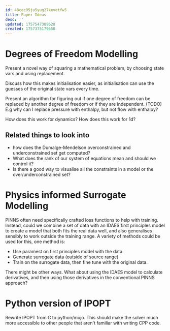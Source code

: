 ```yaml
---
id: 48cec95ju5yug27kevetfw5
title: Paper Ideas
desc: ''
updated: 1757547389628
created: 1757375179650
---
```


# Degrees of Freedom Modelling

Present a novel way of squaring a mathematical problem, by choosing state vars and using replacement. 

Discuss how this makes initialisation easier, as initialisation can use the guesses of the original state vars every time.

Present an algorithm for figuring out if one degree of freedom can be replaced by another degree of freedom or if they are independent. (TODO) E.g why can I replace pressure with enthalpy, but not flow with enthalpy?

How does this work for dynamics? How does this work for 1d?

## Related things to look into

- how does the Dumalge-Mendelson overconstrained and underconstrained set get computed?
- What does the rank of our system of equations mean and should we control it?
- Is there a good way to visualise all the constraints in a model or the over/underconstrained set? 


# Physics informed Surrogate Modelling

PINNS often need specifically crafted loss functions to help with training. Instead, could we combine a set of data with an IDAES first principles model to create a model that both fits the real data well, and also generalises sensibly to work outside the training range. A variety of methods could be used for this, one method is:

- Use paramest on first principles model with the data
- Generate surrogate data (outside of source range)
- Train on  the surrogate data, then fine tune with the original data.

There might be other ways. What about using the IDAES model to calculate derivatives, and then using those derivatives in the conventional PINNS approach?

# Python version of IPOPT

Rewrite IPOPT from C to python/mojo. This should make the solver much more accessible to other people that aren't familiar with writing CPP code.


